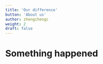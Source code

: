 ```yaml
---
title: 'Our difference'
button: 'About us'
author: zhengchengc
weight: 2
draft: false
---
```


# Something happened
